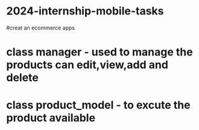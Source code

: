 # 2024-internship-mobile-tasks
#creat an ecommerce apps
# class manager - used to manage the products can edit,view,add and delete
# class product_model - to excute the product available
